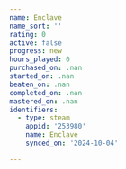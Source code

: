 ```yaml
---
name: Enclave
name_sort: ''
rating: 0
active: false
progress: new
hours_played: 0
purchased_on: .nan
started_on: .nan
beaten_on: .nan
completed_on: .nan
mastered_on: .nan
identifiers:
  - type: steam
    appid: '253980'
    name: Enclave
    synced_on: '2024-10-04'

---
```

